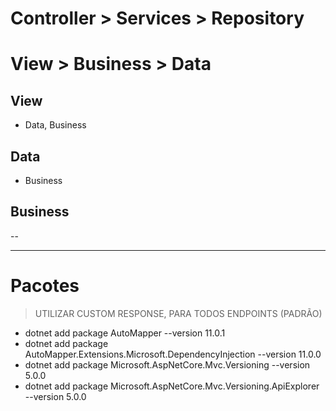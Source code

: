 # Controller > Services > Repository
# View > Business > Data

## View
- Data, Business

## Data
- Business

## Business
--

---------------------------------------------------------
# Pacotes
> UTILIZAR CUSTOM RESPONSE, PARA TODOS ENDPOINTS (PADRÃO) 

- dotnet add package AutoMapper --version 11.0.1
- dotnet add package AutoMapper.Extensions.Microsoft.DependencyInjection --version 11.0.0
- dotnet add package Microsoft.AspNetCore.Mvc.Versioning --version 5.0.0
- dotnet add package Microsoft.AspNetCore.Mvc.Versioning.ApiExplorer --version 5.0.0